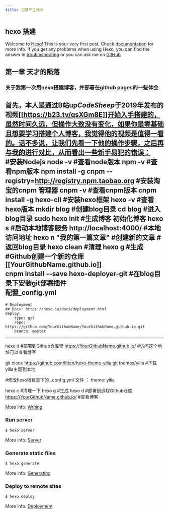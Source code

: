 ```yaml
---
title: 记录产生伟大
---
```

## hexo 搭建
  Welcome to [Hexo](https://hexo.io/)! This is your very first post. Check [documentation](https://hexo.io/docs/) for more info. If you get any problems when using Hexo, you can find the answer in [troubleshooting](https://hexo.io/docs/troubleshooting.html) or you can ask me on [GitHub](https://github.com/hexojs/hexo/issues).

## 第一章 天才的陨落

### 关于我第一次用hexo搭建博客，并部署在github pages的一些体会

首先，本人是通过B站up*CodeSheep*于2019年发布的视频[[https://b23.tv/qsXGm8E]]开始入手搭建的，虽然时间久远，但操作大致没有变化，如果你是零基础且想要学习搭建个人博客，我觉得他的视频是值得一看的。话不多说，让我们先看一下他的操作步骤，之后再与我的进行对比，从而看出一些新手易犯的错误：  
 #安装Nodejs
node -v	#查看node版本
npm -v	#查看npm版本
npm install -g cnpm --registry=http://registry.npm.taobao.org	#安装淘宝的cnpm 管理器
cnpm -v	#查看cnpm版本
cnpm install -g hexo-cli    #安装hexo框架
hexo -v	#查看hexo版本
mkdir blog	#创建blog目录
cd blog	 #进入blog目录
sudo hexo init 	#生成博客 初始化博客
hexo s	#启动本地博客服务
http://localhost:4000/	#本地访问地址
hexo n "我的第一篇文章" #创建新的文章 
#返回blog目录
hexo clean #清理
hexo g #生成
#Github创建一个新的仓库 [[YourGithubName.github.io]]  
 cnpm install --save hexo-deployer-git #在blog目录下安装git部署插件   
 配置_config.yml  
-----
	# Deployment
	## Docs: https://hexo.io/docs/deployment.html
	deploy:
  		type: git
 		repo: https://github.com/YourGithubName/YourGithubName.github.io.git
  		branch: master
-----
hexo d	#部署到Github仓库里
https://YourGithubName.github.io/  #访问这个地址可以查看博客

 git clone https://github.com/litten/hexo-theme-yilia.git themes/yilia  #下载yilia主题到本地

#修改hexo根目录下的 _config.yml 文件 ： theme: yilia

hexo c	#清理一下
hexo g	#生成
hexo d	#部署到远程Github仓库
https://YourGithubName.github.io/  #查看博客


More info: [Writing](https://hexo.io/docs/writing.html)

### Run server

``` bash
$ hexo server
```

More info: [Server](https://hexo.io/docs/server.html)

### Generate static files

``` bash
$ hexo generate
```

More info: [Generating](https://hexo.io/docs/generating.html)

### Deploy to remote sites

``` bash
$ hexo deploy
```

More info: [Deployment](https://hexo.io/docs/one-command-deployment.html)

